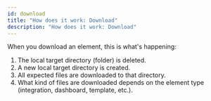 ```yaml
---
id: download
title: "How does it work: Download"
description: "How does it work: Download"
---
```

When you download an element, this is what's happening:

1. The local target directory (folder) is deleted.
1. A new local target directory is created.
1. All expected files are downloaded to that directory.
1. What kind of files are downloaded depends on the element type (integration, dashboard, template, etc.).
